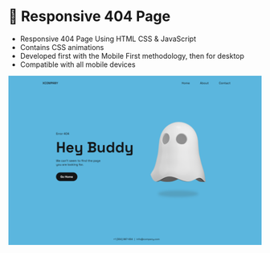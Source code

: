 # 👻 Responsive 404 Page

-   Responsive 404 Page Using HTML CSS & JavaScript
-   Contains CSS animations
-   Developed first with the Mobile First methodology, then for desktop
-   Compatible with all mobile devices

![preview img](/preview.png)
